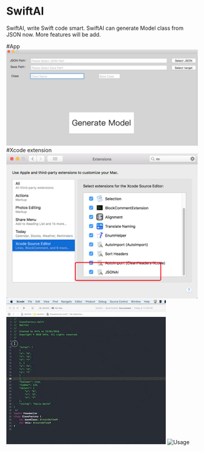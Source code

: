 # SwiftAI
SwiftAI, write Swift code smart. SwiftAI can generate Model class from JSON now. More features will be add.

#App
![Usage](image/SwiftAIApp.png)
#Xcode extension
![Usage](image/SwiftAIXcodeExtension.png)
![Usage](image/SwiftAIXCodeExtension.gif)
![Usage](SwiftAIXCodeExtensionClipBoard.gif)



